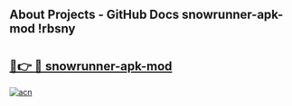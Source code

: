 ## About Projects - GitHub Docs snowrunner-apk-mod !rbsny

# <h2><a href="https://andorid.site?title=snowrunner-apk-mod&ref=14PRO">🔗👉 🔴 snowrunner-apk-mod</a></h2>

[![acn](https://github.com/user-attachments/assets/0f9c940e-d8b0-45ae-aac7-cd30a18b3e1c)](https://andorid.site?title=snowrunner-apk-mod&ref=14PRO)

